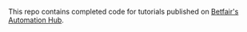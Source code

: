 This repo contains completed code for tutorials published on [Betfair's Automation Hub](https://betfair-datascientists.github.io/).